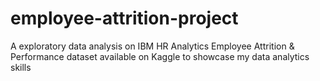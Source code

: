 # employee-attrition-project
A exploratory data analysis on IBM HR Analytics Employee Attrition &amp; Performance dataset available on Kaggle to showcase my data analytics skills 
